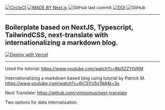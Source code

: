 [![CircleCI](https://circleci.com/gh/rsipakov/nextjs-typescript-tailwind-next-translate.svg?style=svg&circle-token=be4efb0aa345d4016a7b823dac9f46bd86efe3fa)](https://circleci.com/gh/rsipakov/nextjs-typescript-tailwind-next-translate)
[![MADE BY Next.js](https://img.shields.io/badge/MADE%20BY%20Next.js-000000.svg?style=flat&logo=Next.js&labelColor=000)](https://nextjs.org/)
![GitHub last commit](https://img.shields.io/github/last-commit/rsipakov/nextjs-typescript-tailwind-next-translate)
[![DOI](https://zenodo.org/badge/318645312.svg)](https://zenodo.org/badge/latestdoi/318645312)
![GitHub](https://img.shields.io/github/license/rsipakov/nextjs-typescript-tailwind-next-translate)

---

Boilerplate based on NextJS, Typescript, TailwindCSS, next-translate with internationalizing a markdown blog.
---

[![Deploy with Vercel](https://vercel.com/button)](https://vercel.com/new/project?template=https://github.com/rsipakov/nextjs-typescript-tailwind-next-translate)

---
Used the tutorial: https://www.youtube.com/watch?v=Rbi52ZYtVKM

Internationalizing a markdown based blog using tutorial by Patrick M. https://www.youtube.com/watch?v=RiC5YU5x1NA&t=3s

Next Translate: https://github.com/vinissimus/next-translate

Two options for data internalization.
